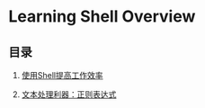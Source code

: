 # Learning Shell Overview

## 目录

1. [使用Shell提高工作效率](./shell_1.html)

2. [文本处理利器：正则表达式](./regex.html)
